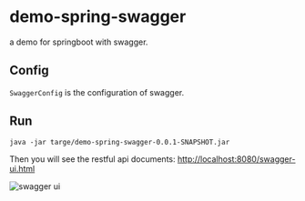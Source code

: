 # demo-spring-swagger
a demo for springboot with swagger. 

## Config
`SwaggerConfig` is the configuration of swagger.

## Run

```shell
java -jar targe/demo-spring-swagger-0.0.1-SNAPSHOT.jar
```


Then you will see the restful api documents: [http://localhost:8080/swagger-ui.html](http://localhost:8080/swagger-ui.html)

![swagger ui](http://7xrppw.com1.z0.glb.clouddn.com/razorerSnip20161016_16.png)